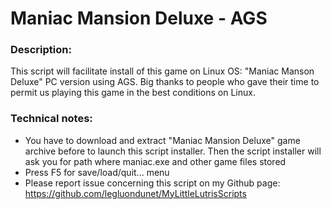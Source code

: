 # Maniac Mansion Deluxe - AGS

### Description:
This script will facilitate install of this game on Linux OS:
"Maniac Manson Deluxe" PC version using AGS.
Big thanks to people who gave their time to permit us playing this game in the best conditions on Linux.

### Technical notes:
- You have to download and extract "Maniac Mansion Deluxe" game archive before to launch this script installer. Then the script installer will ask you for path where maniac.exe and other game files stored
- Press F5 for save/load/quit... menu
- Please report issue concerning this script on my Github page:
https://github.com/legluondunet/MyLittleLutrisScripts
